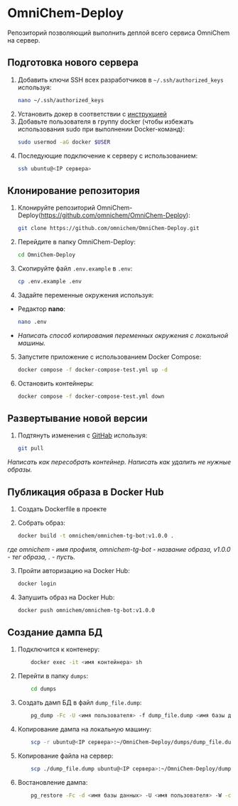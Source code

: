 # OmniChem-Deploy
Репозиторий позволяющий выполнить деплой всего сервиса OmniChem на сервер.

## Подготовка нового сервера
1. Добавить ключи SSH всех разработчиков в `~/.ssh/authorized_keys` используя:
    ```bash
    nano ~/.ssh/authorized_keys

2. Установить докер в соответствии с [инструкцией](https://docs.docker.com/engine/install/ubuntu/#install-using-the-repository)
3. Добавьте пользователя в группу docker (чтобы избежать использования sudo при выполнении Docker-команд):
    ```bash
    sudo usermod -aG docker $USER
4. Последующие подключение к серверу с использованием:
   ```bash
   ssh ubuntu@<IP сервера>
   
## Клонирование репозитория
1. Клонируйте репозиторий OmniChem-Deploy(https://github.com/omnichem/OmniChem-Deploy):

   ```bash
   git clone https://github.com/omnichem/OmniChem-Deploy.git
   
2. Перейдите в папку OmniChem-Deploy:   
   ```bash
   cd OmniChem-Deploy

3. Скопируйте файл `.env.example` в `.env`:
   ```bash
   cp .env.example .env

4. Задайте переменные окружения используя:
* Редактор **nano**:
    ```bash
    nano .env
* *Написать способ копирования переменных окружения с локальной машины.*

5. Запустите приложение с использованием Docker Compose:
   ```bash
   docker compose -f docker-compose-test.yml up -d

6. Остановить контейнеры:
   ```bash
   docker compose -f docker-compose-test.yml down
   
## Развертывание новой версии
1. Подтянуть изменения с [GitHab](https://github.com/omnichem/OmniChem-Deploy) используя:
   ```bash
   git pull
   
*Написать как пересобрать контейнер.*
*Написать как удалить не нужные образы.*

## Публикация образа в Docker Hub
1. Создать Dockerfile в проекте

2. Собрать образ:
   ```bash
   docker build -t omnichem/omnichem-tg-bot:v1.0.0 .
*где omnichem - имя профиля, omnichem-tg-bot - название образа, v1.0.0 - тег образа, . - пусть.*

3. Пройти авторизацию на Docker Hub:
   ```bash
   docker login

4. Запушить образ на Docker Hub:
   ```bash
   docker push omnichem/omnichem-tg-bot:v1.0.0

## Создание дампа БД
1. Подключится к контенеру:
   ```bash
       docker exec -it <имя контейнера> sh

2. Перейти в папку `dumps`:
   ```bash
       cd dumps

3. Создать дамп БД в файл `dump_file.dump`:
   ```bash
       pg_dump -Fc -U <имя пользователя> -f dump_file.dump <имя базы данных>

4. Копирование дампа на локальную машину:
   ```bash
       scp -r ubuntu@<IP сервера>:~/OmniChem-Deploy/dumps/dump_file.dump .  

5. Копирование файла на сервер:
   ```bash
       scp ./dump_file.dump ubuntu@<IP сервера>:~/OmniChem-Deploy/dumps

6. Востановление дампа:
   ```bash
       pg_restore -Fc -d <имя базы данных> -U <имя пользователя> -W -c dump_file.dump
   
